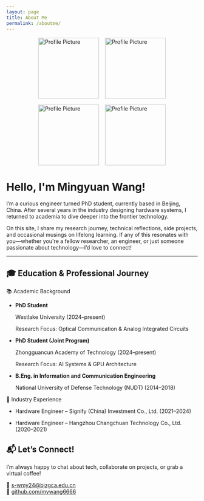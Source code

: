 ```yaml
---
layout: page
title: About Me
permalink: /aboutme/
---
```


<div style="display: flex; flex-wrap: wrap; justify-content: center; gap: 16px; margin: 1rem 0;">
  <a href="{{ '/assets/img/profile.jpg' | relative_url }}">
    <img src="{{ '/assets/img/profile.jpg' | relative_url }}" 
         class="rounded-circle shadow" 
         style="width: 160px; height: 160px; object-fit: cover;" 
         alt="Profile Picture">
  </a>
  <a href="{{ '/assets/img/profile_1.jpg' | relative_url }}">
    <img src="{{ '/assets/img/profile_1.jpg' | relative_url }}" 
         class="rounded-circle shadow" 
         style="width: 160px; height: 160px; object-fit: cover;" 
         alt="Profile Picture">
  </a>
  <a href="{{ '/assets/img/profile_2.jpg' | relative_url }}">
    <img src="{{ '/assets/img/profile_2.jpg' | relative_url }}" 
         class="rounded-circle shadow" 
         style="width: 160px; height: 160px; object-fit: cover;" 
         alt="Profile Picture">
  </a>
  <a href="{{ '/assets/img/prof_profile.jpg' | relative_url }}">
    <img src="{{ '/assets/img/prof_profile.jpg' | relative_url }}" 
         class="rounded-circle shadow" 
         style="width: 160px; height: 160px; object-fit: cover;" 
         alt="Profile Picture">
  </a>
</div>

# Hello, I'm Mingyuan Wang!

I’m a curious engineer turned PhD student, currently based in Beijing, China. After several years in the industry designing hardware systems, I returned to academia to dive deeper into the frontier technology.

On this site, I share my research journey, technical reflections, side projects, and occasional musings on lifelong learning. If any of this resonates with you—whether you're a fellow researcher, an engineer, or just someone passionate about technology—I’d love to connect!

---

## 🎓 Education & Professional Journey

📚 Academic Background

- **PhD Student**

    Westlake University (2024–present)

    Research Focus: Optical Communication & Analog Integrated Circuits


- **PhD Student (Joint Program)**

    Zhongguancun Academy of Technology (2024–present)

    Research Focus: AI Systems & GPU Architecture
- **B.Eng. in Information and Communication Engineering**

    National University of Defense Technology (NUDT) (2014–2018)

💼 Industry Experience

- Hardware Engineer – Signify (China) Investment Co., Ltd. (2021–2024)

- Hardware Engineer – Hangzhou Changchuan Technology Co., Ltd. (2020–2021)


## 📬 Let’s Connect!

I’m always happy to chat about tech, collaborate on projects, or grab a virtual coffee!  

📧 [s-wmy24@bjzgca.edu.cn](mailto:your.email@example.com)  
🐙 [github.com/mywang6666](https://github.com/mywang6666)  

